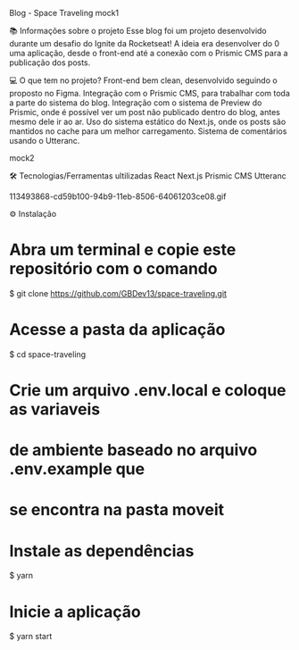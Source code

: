 Blog - Space Traveling
mock1

📚 Informações sobre o projeto
Esse blog foi um projeto desenvolvido durante um desafio do Ignite da Rocketseat! A ideia era desenvolver do 0 uma aplicação, desde o front-end até a conexão com o Prismic CMS para a publicação dos posts.
 

💻 O que tem no projeto?
Front-end bem clean, desenvolvido seguindo o proposto no Figma.
Integração com o Prismic CMS, para trabalhar com toda a parte do sistema do blog.
Integração com o sistema de Preview do Prismic, onde é possível ver um post não publicado dentro do blog, antes mesmo dele ir ao ar.
Uso do sistema estático do Next.js, onde os posts são mantidos no cache para um melhor carregamento.
Sistema de comentários usando o Utteranc.
 

mock2

 

🛠️ Tecnologias/Ferramentas ultilizadas
React
Next.js
Prismic CMS
Utteranc
 

113493868-cd59b100-94b9-11eb-8506-64061203ce08.gif

 

⚙️ Instalação
# Abra um terminal e copie este repositório com o comando
$ git clone https://github.com/GBDev13/space-traveling.git
# Acesse a pasta da aplicação
$ cd space-traveling

# Crie um arquivo .env.local e coloque as variaveis
# de ambiente baseado no arquivo .env.example que
# se encontra na pasta moveit

# Instale as dependências
$ yarn

# Inicie a aplicação
$ yarn start


